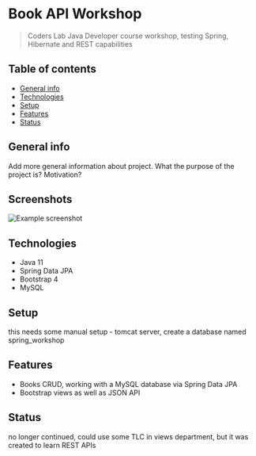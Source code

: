 # Book API Workshop
> Coders Lab Java Developer course workshop, testing Spring, Hibernate and REST capabilities

## Table of contents
* [General info](#general-info)
* [Technologies](#technologies)
* [Setup](#setup)
* [Features](#features)
* [Status](#status)

## General info
Add more general information about project. What the purpose of the project is? Motivation?

## Screenshots
![Example screenshot](./img/screenshot.png)

## Technologies
* Java 11
* Spring Data JPA
* Bootstrap 4
* MySQL

## Setup
this needs some manual setup - tomcat server, create a database named spring_workshop

## Features

* Books CRUD, working with a MySQL database via Spring Data JPA
* Bootstrap views as well as JSON API


## Status
no longer continued, could use some TLC in views department, but it was created to learn REST APIs
